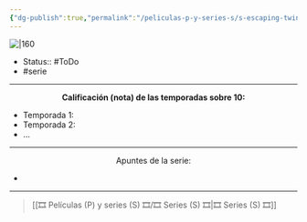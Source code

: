 ```yaml
---
{"dg-publish":true,"permalink":"/peliculas-p-y-series-s/s-escaping-twin-flames/"}
---
```



![|160](https://m.media-amazon.com/images/M/MV5BZmRiOWI0MzctY2VlOC00YmQ1LTgyNzgtZjI3NjQwMDY2YTJkXkEyXkFqcGdeQXVyMTkxNjUyNQ@@._V1_SX300.jpg)

- Status:: #ToDo 
- #serie 

---

**<center>Calificación (nota) de las temporadas sobre 10:</center>**

- Temporada 1: 
- Temporada 2: 
- ...

---

<center>Apuntes de la serie:</center>

- 

---

> [[🎞️ Películas (P) y series (S) 🎞️/🎞️ Series (S) 🎞️\|🎞️ Series (S) 🎞️]]